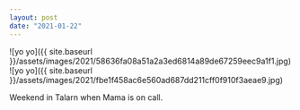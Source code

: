 ```yaml
---
layout: post
date: "2021-01-22"
---
```


![yo yo]({{ site.baseurl }}/assets/images/2021/58636fa08a51a2a3ed6814a89de67259eec9a1f1.jpg)![yo yo]({{ site.baseurl }}/assets/images/2021/fbe1f458ac6e560ad687dd211cff0f910f3aeae9.jpg)

Weekend in Talarn when Mama is on call.
